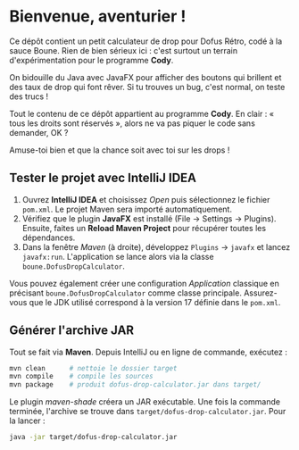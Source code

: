 # Bienvenue, aventurier !

Ce dépôt contient un petit calculateur de drop pour Dofus Rétro, codé à la sauce Boune. Rien de bien sérieux ici : c'est surtout un terrain d'expérimentation pour le programme **Cody**.

On bidouille du Java avec JavaFX pour afficher des boutons qui brillent et des taux de drop qui font rêver. Si tu trouves un bug, c'est normal, on teste des trucs !

Tout le contenu de ce dépôt appartient au programme **Cody**. En clair : « tous les droits sont réservés », alors ne va pas piquer le code sans demander, OK ?

Amuse-toi bien et que la chance soit avec toi sur les drops !

## Tester le projet avec IntelliJ IDEA

1. Ouvrez **IntelliJ IDEA** et choisissez *Open* puis sélectionnez le fichier `pom.xml`.
   Le projet Maven sera importé automatiquement.
2. Vérifiez que le plugin **JavaFX** est installé (File → Settings → Plugins). Ensuite,
   faites un **Reload Maven Project** pour récupérer toutes les dépendances.
3. Dans la fenêtre *Maven* (à droite), développez `Plugins` → `javafx` et lancez `javafx:run`.
   L'application se lance alors via la classe `boune.DofusDropCalculator`.

Vous pouvez également créer une configuration *Application* classique en
précisant `boune.DofusDropCalculator` comme classe principale. Assurez-vous
que le JDK utilisé correspond à la version 17 définie dans le `pom.xml`.

## Générer l'archive JAR

Tout se fait via **Maven**. Depuis IntelliJ ou en ligne de commande, exécutez :

```bash
mvn clean      # nettoie le dossier target
mvn compile    # compile les sources
mvn package    # produit dofus-drop-calculator.jar dans target/
```

Le plugin *maven-shade* créera un JAR exécutable. Une fois la commande terminée,
l'archive se trouve dans `target/dofus-drop-calculator.jar`. Pour la lancer :

```bash
java -jar target/dofus-drop-calculator.jar
```
